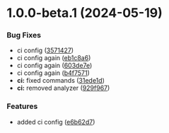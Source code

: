 # 1.0.0-beta.1 (2024-05-19)


### Bug Fixes

* ci config ([3571427](https://github.com/RA341/jellybean/commit/3571427c39cb562735bfc4cd0270c7326690ebc3))
* ci config again ([eb1c8a6](https://github.com/RA341/jellybean/commit/eb1c8a63dc23ea00d9e5dafaf79ff5c49588da6d))
* ci config again ([603de7e](https://github.com/RA341/jellybean/commit/603de7e245d8e070a7ed65dad1715d9096c88bb7))
* ci config again ([b4f7571](https://github.com/RA341/jellybean/commit/b4f757103a2390417d61f427e2cd56c35fab14a5))
* **ci:** fixed commands ([31ede1d](https://github.com/RA341/jellybean/commit/31ede1d4bc572bf06a7f8de11c4dcba8040f95e0))
* **ci:** removed analyzer ([929f967](https://github.com/RA341/jellybean/commit/929f9671b8fa4e157db379d9c9ab0294cfa94a7e))


### Features

* added ci config ([e6b62d7](https://github.com/RA341/jellybean/commit/e6b62d74320b58ab3973c4b0c2f118e4d645214d))
